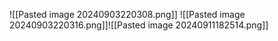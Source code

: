 ![[Pasted image 20240903220308.png]]
![[Pasted image 20240903220316.png]]![[Pasted image 20240911182514.png]]